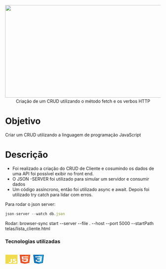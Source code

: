 
 
 <div align = "center">
  <img width="600" height= 300alt="crud" src="https://user-images.githubusercontent.com/90014122/201441329-299b6943-33e9-4870-8fb6-40cf5eac10fa.png">
  <br>
  Criação de um CRUD utilizando o método fetch e os verbos HTTP
</div>

<h1>Objetivo</h1>
<p>Criar um CRUD utilizando a linguagem de programação JavaScript</p>

<h1>Descrição</h1>
<ul>
<li>Foi realizado a criação do CRUD de Cliente e cosumindo os dados de uma API foi possível exibir no front end.</li>
<li>O JSON -SERVER foi utilizado para simular um servidor e consumir dados</li>
 <li>Um código assíncrono, então foi utilizado async e await. Depois foi utilizado try catch para lidar com erros.</li>

</ul>

 Para rodar o json server:  

```js simular um servidor
json-server --watch db.json

```
Rodar: browser-sync start --server --file . --host --port 5000 --startPath telas/lista_cliente.html

<h3>Tecnologias utilizadas</h3>

<div style="display: inline_block"><br>
   <img align="center" alt="kath-Js" height="30" width="40" src="https://raw.githubusercontent.com/devicons/devicon/master/icons/javascript/javascript-plain.svg">
  <img align="center" alt="kath-HTML" height="30" width="40" src="https://raw.githubusercontent.com/devicons/devicon/master/icons/html5/html5-original.svg">
  <img align="center" alt="kath-CSS" height="30" width="40" src="https://raw.githubusercontent.com/devicons/devicon/master/icons/css3/css3-original.svg">
 </div>


